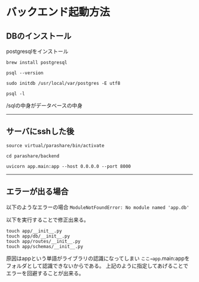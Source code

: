 # バックエンド起動方法

## DBのインストール

postgresqlをインストール

```
brew install postgresql
```

```
psql --version 
```

```
sudo initdb /usr/local/var/postgres -E utf8
```

```
psql -l
```


/sqlの中身がデータベースの中身

---

## サーバにsshした後

`source virtual/parashare/bin/activate`

`cd parashare/backend`

`uvicorn app.main:app --host 0.0.0.0 --port 8000`

---

## エラーが出る場合

以下のようなエラーの場合
`ModuleNotFoundError: No module named 'app.db'`

以下を実行することで修正出来る。
```
touch app/__init__.py
touch app/db/__init__.py
touch app/routes/__init__.py
touch app/schemas/__init__.py
```

原因はappという単語がライブラリの認識になってしまい
`ここ→app`.main:appをフォルダとして認識できないからである。
上記のように指定してあげることでエラーを回避することが出来る。